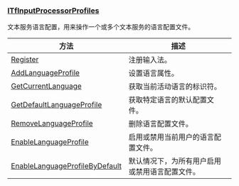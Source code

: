 ### [ITfInputProcessorProfiles](https://learn.microsoft.com/zh-cn/windows/win32/api/msctf/nn-msctf-itfinputprocessorprofiles)

文本服务语言配置，用来操作一个或多个文本服务的语言配置文件。

方法|描述
-|-
[Register][1]						|注册输入法。
[AddLanguageProfile][2]				|设置语言属性。
[GetCurrentLanguage][3]				|获取当前活动语言的标识符。
[GetDefaultLanguageProfile][4]		|获取特定语言的默认配置文件。
[RemoveLanguageProfile][5]			|删除语言配置文件。
[EnableLanguageProfile][6]			|启用或禁用当前用户的语言配置文件。
[EnableLanguageProfileByDefault][7]	|默认情况下，为所有用户启用或禁用语言配置文件。

[1]: https://learn.microsoft.com/zh-cn/windows/win32/api/msctf/nf-msctf-itfinputprocessorprofiles-register
[2]: https://learn.microsoft.com/zh-cn/windows/win32/api/msctf/nf-msctf-itfinputprocessorprofiles-addlanguageprofile
[3]: https://learn.microsoft.com/zh-cn/windows/win32/api/msctf/nf-msctf-itfinputprocessorprofiles-getcurrentlanguage
[4]: https://learn.microsoft.com/zh-cn/windows/win32/api/msctf/nf-msctf-itfinputprocessorprofiles-getdefaultlanguageprofile
[5]: https://learn.microsoft.com/zh-cn/windows/win32/api/msctf/nf-msctf-itfinputprocessorprofiles-removelanguageprofile
[6]: https://learn.microsoft.com/zh-cn/windows/win32/api/msctf/nf-msctf-itfinputprocessorprofiles-enablelanguageprofile
[7]: https://learn.microsoft.com/zh-cn/windows/win32/api/msctf/nf-msctf-itfinputprocessorprofiles-enablelanguageprofilebydefault